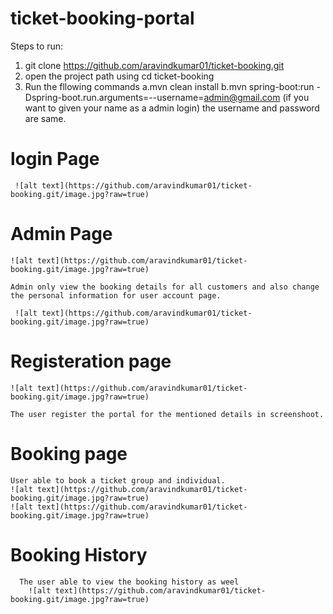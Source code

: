 # ticket-booking-portal

Steps to run:
  1. git clone https://github.com/aravindkumar01/ticket-booking.git
  2. open the project path using cd ticket-booking
  3. Run the fllowing commands 
    a.mvn clean install
    b.mvn spring-boot:run -Dspring-boot.run.arguments=--username=admin@gmail.com (if you want to given your name as a admin login)
      the username and password are same.
 
  # login Page
     ![alt text](https://github.com/aravindkumar01/ticket-booking.git/image.jpg?raw=true)
      
 # Admin Page
    ![alt text](https://github.com/aravindkumar01/ticket-booking.git/image.jpg?raw=true)
    
    Admin only view the booking details for all customers and also change the personal information for user account page.
    
     ![alt text](https://github.com/aravindkumar01/ticket-booking.git/image.jpg?raw=true)
 # Registeration page
    ![alt text](https://github.com/aravindkumar01/ticket-booking.git/image.jpg?raw=true)
    
    The user register the portal for the mentioned details in screenshoot.
    

 # Booking page   
       
    User able to book a ticket group and individual.
    ![alt text](https://github.com/aravindkumar01/ticket-booking.git/image.jpg?raw=true)
    ![alt text](https://github.com/aravindkumar01/ticket-booking.git/image.jpg?raw=true)
    
  # Booking History
      
      The user able to view the booking history as weel
        ![alt text](https://github.com/aravindkumar01/ticket-booking.git/image.jpg?raw=true)
    
    